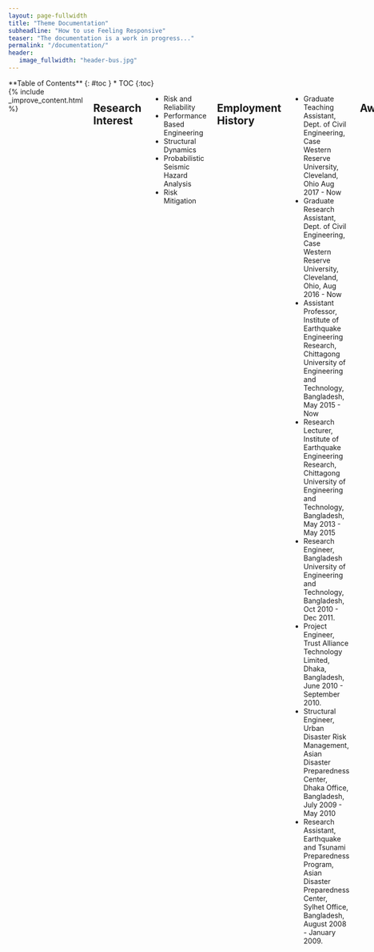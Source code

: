```yaml
---
layout: page-fullwidth
title: "Theme Documentation"
subheadline: "How to use Feeling Responsive"
teaser: "The documentation is a work in progress..."
permalink: "/documentation/"
header:
   image_fullwidth: "header-bus.jpg"
---
```

<div class="row">
<div class="medium-4 medium-push-8 columns" markdown="1">
<div class="panel radius" markdown="1">
**Table of Contents**
{: #toc }
*  TOC
{:toc}
</div>
</div><!-- /.medium-4.columns -->



<div class="medium-8 medium-pull-4 columns" markdown="1">
{% include _improve_content.html %}
   
## Research Interest
* Risk and Reliability
* Performance Based Engineering
* Structural Dynamics
* Probabilistic Seismic Hazard Analysis
* Risk Mitigation

## Employment History
* Graduate Teaching Assistant, Dept. of Civil Engineering, Case Western Reserve University, Cleveland, Ohio Aug 2017 - Now
* Graduate Research Assistant, Dept. of Civil Engineering, Case Western Reserve University, Cleveland, Ohio, Aug 2016 - Now
* Assistant Professor, Institute of Earthquake Engineering Research, Chittagong University of Engineering and Technology, Bangladesh, May 2015 - Now
* Research Lecturer, Institute of Earthquake Engineering Research, Chittagong University of Engineering and Technology, Bangladesh, May 2013 - May 2015
* Research Engineer, Bangladesh University of Engineering and Technology, Bangladesh,  Oct 2010 - Dec 2011.
* Project Engineer, Trust Alliance Technology Limited, Dhaka, Bangladesh,  June 2010 - September 2010.
* Structural Engineer, Urban Disaster Risk Management, Asian Disaster Preparedness Center, Dhaka Office, Bangladesh, July 2009 - May 2010
* Research Assistant, Earthquake and Tsunami Preparedness Program, Asian Disaster Preparedness Center, Sylhet Office, Bangladesh, August 2008 - January 2009.

## Awards/Fellowships

2018  | the Roy Harley Prize for promising graduate in Civil Engineering at Case Western Reserve University | USA
2016  | Graduate Research Assistantship for Doctoral Study at Case Western Reserve University | USA
2015  | GFZ Grant for participate International Training Course on Seismic Hazard, Risk and Mitigation at GFZ Potsdam | Germany
2014  | Wilsdorf Foundation and the “Bureau de la Solidarité Internationale” grant at University of Geneva | Switzerland
2012  | Eurasian University Network for International Co-operation in Earthquake Fellowship | Italy
2011  | SAARC Disaster Management Center Fellowship | India

## Membership

E- Affiliate | Earthquake Engineering Research Institute (EERI) | 15337
Member     | American Society of Civil Engineers |10949854
Member     | International Association of Life Cycle Civil Engineering
Member     | Institute of Engineers Bangladesh (IEB) | M-27463
Member     | Bangladesh Society for Geotechnical Engineering (BSGE) | 2012-001
Life Fellow | Bangladesh Earthquake Society (BES) | 249

## Languages

Bengali -native | English | Hindi | Basic Italian

## Skills

OpenSees | FEAP | SAP2000 | ArcGIS | Matlab | AutoCAD | Python

## Extra Curricular

Listening to Music| Exploring History & Culture | Traveling | Volunteer

## Journal Reviewer

* ASCE Journal of `Infrastructure System`
* ASCE Journal of `Water Resource Planning and Management`
* ASTM Journal of Testing and Evaluation
* Geotechnical Engineering Journal of the `SEAGS & AGSSEA`
